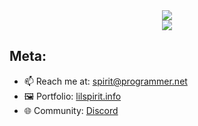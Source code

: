 <div align="center">
  <a target="_blank" href="https://github.com/spirit-x64?tab=repositories"><img src="https://github-readme-stats.vercel.app/api/top-langs/?username=spirit-x64&layout=pie&theme=dark"></a>
  <br>
  <a target="_blank" href="https://github.com/spirit-x64?tab=repositories"><img src="https://github-readme-stats.vercel.app/api?username=spirit-x64&theme=dark&show_icons=true&include_all_commits=true&rank_icon=github&show=prs_merged_percentage"></a>
  <br>
</div>

## Meta:
- 📫 Reach me at: spirit@programmer.net
- 🖼️ Portfolio: [lilspirit.info](https://lilspirit.info)
- 🌐 Community: [Discord](https://discord.lilspirit.info)
